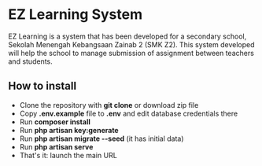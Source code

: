 # EZ Learning System

EZ Learning is a system that has been developed for a secondary school, Sekolah Menengah Kebangsaan Zainab 2 (SMK Z2). This system developed will help the school to manage submission of assignment between teachers and students.

## How to install

- Clone the repository with __git clone__ or download zip file
- Copy __.env.example__ file to __.env__ and edit database credentials there
- Run __composer install__
- Run __php artisan key:generate__
- Run __php artisan migrate --seed__ (it has initial data)
- Run __php artisan serve__
- That's it: launch the main URL
